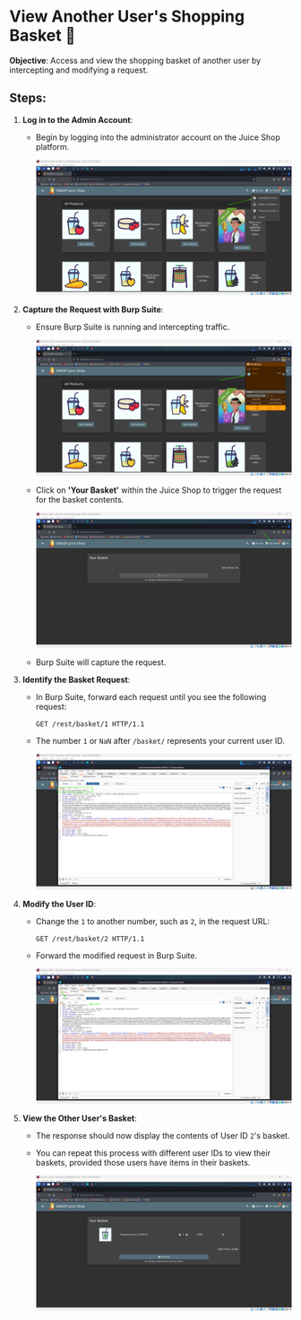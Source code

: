 # View Another User's Shopping Basket 🛒

**Objective**: Access and view the shopping basket of another user by intercepting and modifying a request.

## Steps:

1. **Log in to the Admin Account**:

   - Begin by logging into the administrator account on the Juice Shop platform.

     ![alt text](image.png)

2. **Capture the Request with Burp Suite**:

   - Ensure Burp Suite is running and intercepting traffic.

     ![alt text](image-1.png)

   - Click on **'Your Basket'** within the Juice Shop to trigger the request for the basket contents.

     ![alt text](image-2.png)

   - Burp Suite will capture the request.

3. **Identify the Basket Request**:

   - In Burp Suite, forward each request until you see the following request:
     ```plaintext
     GET /rest/basket/1 HTTP/1.1
     ```
   - The number `1` or `NaN` after `/basket/` represents your current user ID.

     ![alt text](image-3.png)

4. **Modify the User ID**:

   - Change the `1` to another number, such as `2`, in the request URL:
     ```plaintext
     GET /rest/basket/2 HTTP/1.1
     ```
   - Forward the modified request in Burp Suite.

     ![alt text](image-4.png)

5. **View the Other User's Basket**:

   - The response should now display the contents of User ID `2`'s basket.
   - You can repeat this process with different user IDs to view their baskets, provided those users have items in their baskets.

     ![alt text](image-5.png)
